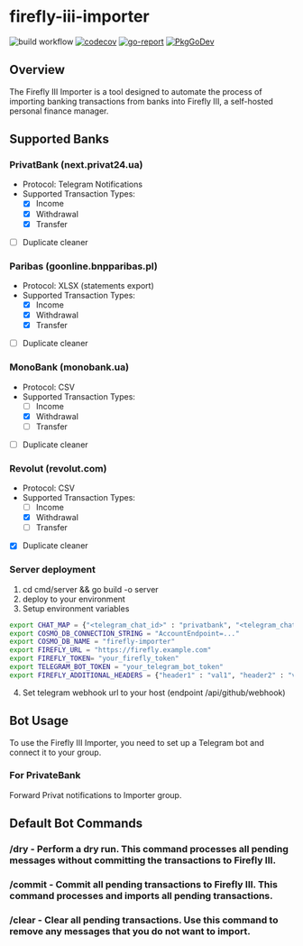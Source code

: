 # firefly-iii-importer

![build workflow](https://github.com/skynet2/firefly-iii-privatbank-importer/actions/workflows/general.yaml/badge.svg?branch=master)
[![codecov](https://codecov.io/gh/skynet2/firefly-iii-privatbank-importer/branch/master/graph/badge.svg?token=5QV4Z8NR6V)](https://codecov.io/gh/skynet2/firefly-iii-privatbank-importer)
[![go-report](https://img.shields.io/badge/go%20report-A+-brightgreen.svg?style=flat)](https://img.shields.io/badge/go%20report-A+-brightgreen.svg?style=flat)
[![PkgGoDev](https://pkg.go.dev/badge/github.com/skynet2/firefly-iii-privatbank-importer)](https://pkg.go.dev/github.com/skynet2/firefly-iii-privatbank-importer?tab=doc)


## Overview
The Firefly III Importer is a tool designed to automate the process of importing banking transactions from banks into Firefly III, a self-hosted personal finance manager. 

## Supported Banks

### PrivatBank (next.privat24.ua)
- Protocol: Telegram Notifications
- Supported Transaction Types: 
  - [x] Income
  - [x] Withdrawal
  - [x] Transfer
- [ ] Duplicate cleaner

### Paribas (goonline.bnpparibas.pl)
- Protocol: XLSX (statements export)
- Supported Transaction Types: 
  - [x] Income
  - [x] Withdrawal
  - [x] Transfer
- [ ] Duplicate cleaner

### MonoBank (monobank.ua)
- Protocol: CSV
- Supported Transaction Types: 
  - [ ] Income
  - [x] Withdrawal
  - [ ] Transfer
- [ ] Duplicate cleaner

### Revolut (revolut.com)
- Protocol: CSV
- Supported Transaction Types: 
  - [ ] Income
  - [x] Withdrawal
  - [ ] Transfer
- [x] Duplicate cleaner

### Server deployment
1. cd cmd/server && go build -o server
2. deploy to your environment
3. Setup environment variables
```bash
export CHAT_MAP = {"<telegram_chat_id>" : "privatbank", "<telegram_chat_id_2>" : "paribas"}
export COSMO_DB_CONNECTION_STRING = "AccountEndpoint=..."
export COSMO_DB_NAME = "firefly-importer"
export FIREFLY_URL = "https://firefly.example.com"
export FIREFLY_TOKEN= "your_firefly_token"
export TELEGRAM_BOT_TOKEN = "your_telegram_bot_token"
export FIREFLY_ADDITIONAL_HEADERS = {"header1" : "val1", "header2" : "val2"}
```
4. Set telegram webhook url to your host (endpoint /api/github/webhook)

## Bot Usage
To use the Firefly III Importer, you need to set up a Telegram bot and connect it to your group.

### For PrivateBank
Forward Privat notifications to Importer group.

## Default Bot Commands
### /dry - Perform a dry run. This command processes all pending messages without committing the transactions to Firefly III.
### /commit - Commit all pending transactions to Firefly III. This command processes and imports all pending transactions.
### /clear - Clear all pending transactions. Use this command to remove any messages that you do not want to import.
